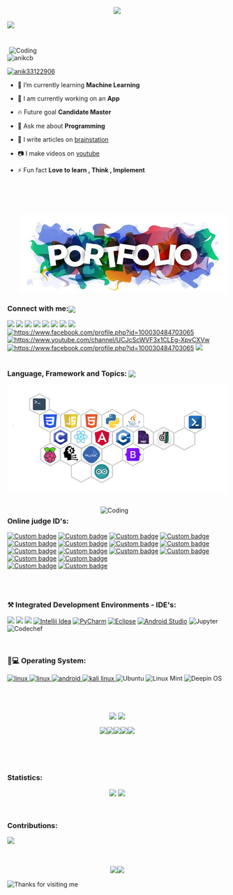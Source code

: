 

<p align="center" >
 
  <img height=150px src="https://raw.githubusercontent.com/BhuvaneshHingal/BhuvaneshHingal/master/icon/Olaf.gif" />
  
 </p>
 <img src="https://readme-typing-svg.herokuapp.com?font=Satisfy&color=5F9A80&size=40&center=true&vCenter=true&width=900&height=70&lines=Hi%2C+I'm+Anik;A+passionate+competitive+programmer;Student%2C+Bloger%2C+Web+Developer;Android+Developer%2C+Machine+Learning;Where+there+is+Code%2C+There+is+Life;I+believe%2C+It's+never+over+till+it's+over." />
  </p>
 
 
 <h1></h1>

<img align="right" width="500" src="https://www.mygo.ge/uploads/blog/1584023795.jpg" alt="Coding">

<p align="left"> <img src="https://komarev.com/ghpvc/?username=anikcb&label=Profile%20views&color=0e75b6&style=flat" alt="anikcb" /> </p>

<p align="left"> <a href="https://twitter.com/anik33122906" target="blank"><img src="https://img.shields.io/twitter/follow/anik33122906?logo=twitter&style=for-the-badge" alt="anik33122906" /></a> </p>

- 🌱 I’m currently learning **Machine Learning**
- 📱  I am currently working on an **App**
- 🔥  Future goal **Candidate Master**
- 💬 Ask me about **Programming**
- 📝 I write articles on [brainstation](https://brainstation10.blogspot.com/)
- 📷 I make videos on [youtube](https://www.youtube.com/channel/UCJcScWVF3x1CLEg-XpvCXVw)

- ⚡ Fun fact **Love to learn , Think , Implement**

</br>
</br>
<h1></h1>
<a href="https://anikcb.github.io/"> <p align="right"><img src="https://github.com/Anikcb/Anikcb/blob/main/port-1.jpg?raw=true" /></p></a>



<h3 align="left">Connect with me:<img align="center" src="https://github.com/CyberBoyAyush/CyberBoyAyush/raw/master/gifs/Handshake.gif" height="45px" style="max-width:100%;"></h3>
<p align="left">
 <a href="https://twitter.com/Anik33122906" rel="nofollow"><img src="https://camo.githubusercontent.com/3e3b867241f79e75ea7f9b23e4b8c80809368ab1ecac78e4d352f1cb49d58fad/68747470733a2f2f696d672e69636f6e73382e636f6d2f636c6f7564732f39302f3461393065322f747769747465722e706e67" data-canonical-src="https://img.icons8.com/clouds/90/4a90e2/twitter.png" style="max-width:100%;"></a>
<a href="https://instagram.com/__.anik._" rel="nofollow"><img src="https://camo.githubusercontent.com/de15448147318b59c82d106c5d072ba7de21963a3064747e9065ff01caa1cbf3/68747470733a2f2f696d672e69636f6e73382e636f6d2f636c6f7564732f39302f3461393065322f696e7374616772616d2d6e65772d2d76322e706e67" data-canonical-src="https://img.icons8.com/clouds/90/4a90e2/instagram-new--v2.png" style="max-width:100%;"></a>
<a href="https://linkedin.com/in/anik-chakraborty-b16243208" rel="nofollow"><img src="https://camo.githubusercontent.com/0ff78512f45d498526f436fb6bb7c8cc39c7a2a8a3eef8b13df9553c34b3b5e3/68747470733a2f2f696d672e69636f6e73382e636f6d2f636c6f7564732f39302f3461393065322f6c696e6b6564696e2e706e67" data-canonical-src="https://img.icons8.com/clouds/90/4a90e2/linkedin.png" style="max-width:100%;"></a>
<a href="anikchakraborty562@gmail.com"><img src="https://camo.githubusercontent.com/1d9a59c6da0107279901779c1f1a96a5aec8a0830399e05eb0aef47d9d565d53/68747470733a2f2f696d672e69636f6e73382e636f6d2f636c6f7564732f39302f3461393065322f676d61696c2e706e67" data-canonical-src="https://img.icons8.com/clouds/90/4a90e2/gmail.png" style="max-width:100%;"></a>
<a href="https://www.facebook.com/profile.php?id=100030484703065" rel="nofollow"><img src="https://camo.githubusercontent.com/1248785395376b11590e99ea35def3889d84f93beb765cee43874a4700d4c1d1/68747470733a2f2f696d672e69636f6e73382e636f6d2f636c6f7564732f39302f3030303030302f66616365626f6f6b2d6e65772e706e67" data-canonical-src="https://img.icons8.com/clouds/90/000000/facebook-new.png" style="max-width:100%;"></a>
<a href="https://app.rocketseat.com.br/me/anik-chakraborty-07956" rel="nofollow"><img src="https://camo.githubusercontent.com/9594effbc8e8434f282fe9cdc709052fd1cb01298e340ad9b89b6e91989be64a/68747470733a2f2f696d672e69636f6e73382e636f6d2f636c6f7564732f39302f3461393065322f726f636b65742e706e67" data-canonical-src="https://img.icons8.com/clouds/90/4a90e2/rocket.png" style="max-width:100%;"></a>
<a href="https://t.me/anik01010" rel="nofollow"><img src="https://camo.githubusercontent.com/a509253c13e0b0b0a4760c68cd8a4554c500fd8c71f917efb2b1c9cdd8496946/68747470733a2f2f696d672e69636f6e73382e636f6d2f636c6f7564732f39302f3030303030302f74656c656772616d2d6170702e706e67" data-canonical-src="https://img.icons8.com/clouds/90/000000/telegram-app.png" style="max-width:100%;"></a>
<a href="https://api.whatsapp.com/send?phone=01761951604" rel="nofollow"><img src="https://camo.githubusercontent.com/175e706a636868b0dfdea77549b7b337238bc54cd4bfa0286fc4afd33d13a437/68747470733a2f2f696d672e69636f6e73382e636f6d2f636c6f7564732f39302f3030303030302f77686174736170702e706e67" data-canonical-src="https://img.icons8.com/clouds/90/000000/whatsapp.png" style="max-width:100%;"></a>
<a href="https://www.youtube.com/channel/UCJcScWVF3x1CLEg-XpvCXVw" target="blank"><img src="https://i.pinimg.com/originals/d4/1c/c6/d41cc6d360aeb4d4ea3f61a6c894aaa8.png" alt="https://www.facebook.com/profile.php?id=100030484703065" height="95"/></a>
<a href="https://www.pinterest.com/anikchakraborty562/_saved/" target="blank"><img src="https://img.icons8.com/clouds/2x/pinterest.png" alt="https://www.youtube.com/channel/UCJcScWVF3x1CLEg-XpvCXVw" height="95"/></a>
<a href="https://www.quora.com/profile/Anik-Chakraborty-47" target="blank"><img src="https://img.icons8.com/clouds/2x/quora.png" alt="https://www.facebook.com/profile.php?id=100030484703065" height="95"/></a>
<a href="https://stackoverflow.com/users/16171263/anik-chakraborty?tab=profile" target="blank"><img src="https://i.pinimg.com/originals/82/c0/4f/82c04f311cbdae05b5c729b9ff6ab588.png" height="95"/></a>

 
 <br>
 <br>
 
 <h3 align="left">Language, Framework and Topics:  <img align="center" src="https://upload.wikimedia.org/wikipedia/commons/thumb/d/d6/Cat_Laptop_-_Idil_Keysan_-_Wikimedia_Giphy_stickers_2019.gif/1200px-Cat_Laptop_-_Idil_Keysan_-_Wikimedia_Giphy_stickers_2019.gif" height="59px" style="max-width:100%;"></h3>
 <img align="center" src="https://github.com/Anikcb/Anikcb/blob/main/language1.png?raw=true" />
  
</p>
</br>
<img align="right" width="290" src="https://user-images.githubusercontent.com/37551474/113611467-3a567d80-9657-11eb-862b-b07b4f105c6f.gif" alt="Coding">
<h3 align="left">Online judge ID's:</h3>
<p align="left">

 <a href="https://www.hackerearth.com/@anik27"><img alt="Custom badge" src="https://img.shields.io/badge/Hacker%20Earth-27-yellowgreen" height="30px" ></a>
    <a href="https://www.topcoder.com/members/Anikchakraborty"><img alt="Custom badge" src="https://img.shields.io/badge/Top%20Coder-10-blue" height="30px" ></a>
    <a href="https://www.urionlinejudge.com.br/judge/en/profile/251274"><img alt="Custom badge" src="https://img.shields.io/badge/URI-47-lightgrey" height="30px" ></a>
    <a href="https://leetcode.com/Dark_Rider_00/"><img alt="Custom badge" src="https://img.shields.io/badge/LeetCode-10-red" height="30px" ></a>
 <a href="https://codeforces.com/profile/_Dark_Rider_"><img alt="Custom badge" src="https://img.shields.io/badge/Codeforces-1755-blue" height="30px" ></a>
 <a href="https://onlinejudge.org/index.php?option=com_onlinejudge&Itemid=15"><img alt="Custom badge" src="https://img.shields.io/badge/UVA-164-blue" height="30px" ></a>
    <a href="https://toph.co/u/ihavedone"><img alt="Custom badge" src="https://img.shields.io/badge/Toph-125-yellow" height="30px" ></a>
    <a href="https://www.e-olymp.com/en/users/DarkRider"><img alt="Custom badge" src="https://img.shields.io/badge/e--olymp-11-red" height="30px" ></a>
    <a href="https://cses.fi/user/8366"><img alt="Custom badge" src="https://img.shields.io/badge/CSES-4-blue" height="30px" ></a>
    <a href="https://lightoj.com/user/anikchakrabo_"><img alt="Custom badge" src="https://img.shields.io/badge/LightOj-64-brightgreen" height="30px" ></a>
    <a href="https://www.spoj.com/myaccount/"><img alt="Custom badge" src="https://img.shields.io/badge/SPOJ-77-red" height="30px" ></a>
    <a href="https://www.codechef.com/users/anik121"><img alt="Custom badge" src="https://img.shields.io/badge/CodeChef-54-orange" height="30px" ></a>
    <a href="https://projecteuler.net/progress"><img alt="Custom badge" src="https://img.shields.io/badge/Project%20Euler-18-yellow" height="30px" ></a>
    <a href="https://www.hackerrank.com/anikchakraborty4"><img alt="Custom badge" src="https://img.shields.io/badge/HackerRank-40-yellowgreen" height="30px" ></a>
 <br>
    <a href="http://www.devskill.com/MyAccount/Profile"><img alt="Custom badge" src="https://img.shields.io/badge/Dev%20Skill-34-green" height="30px" ></a>
    <a href="https://acm.timus.ru/problemset.aspx"><img alt="Custom badge" src="https://img.shields.io/badge/Timus-5-lightgrey" height="30px" ></a>
</p>

</br>



 </br>
 <h3 align="left">⚒  Integrated Development Environments - IDE's:</h3>
<p align="left">
 <img src="https://img.shields.io/badge/sublime_text-%23575757.svg?&style=for-the-badge&logo=sublime-text&logoColor=important">
 <img src="https://img.shields.io/badge/Visual_Studio_Code-0078D4?style=for-the-badge&logo=visual%20studio%20code&logoColor=white">
 <img src="https://img.shields.io/badge/Xampp-F37623?style=for-the-badge&logo=xampp&logoColor=white">
<a href="https://www.jetbrains.com/idea/" rel="nofollow"><img src="https://camo.githubusercontent.com/ca35911d1944e2b62415b6b84040fccc403aaacf064b95e5d0cd93790b34e4a8/68747470733a2f2f696d672e736869656c64732e696f2f62616467652f2d496e74656c6c694a5f494445412d3362326535613f7374796c653d666f722d7468652d6261646765266c6f676f3d496e74656c6c694a2d49444541266c6f676f436f6c6f723d7768697465" alt="Intellij Idea" title="Intellij Idea" data-canonical-src="https://img.shields.io/badge/-IntelliJ_IDEA-3b2e5a?style=for-the-badge&amp;logo=IntelliJ-IDEA&amp;logoColor=white" style="max-width:100%;"></a>
<a href="https://www.jetbrains.com/pycharm/" rel="nofollow"><img src="https://camo.githubusercontent.com/839a79743e6b84a7c9134f089b2961948df3e252709cb962fb20335d5b430748/68747470733a2f2f696d672e736869656c64732e696f2f62616467652f2d5079436861726d2d3030336632633f7374796c653d666f722d7468652d6261646765266c6f676f3d5079436861726d266c6f676f436f6c6f723d7768697465" alt="PyCharm" title="PyCharm" data-canonical-src="https://img.shields.io/badge/-PyCharm-003f2c?style=for-the-badge&amp;logo=PyCharm&amp;logoColor=white" style="max-width:100%;"></a>
<a href="https://www.eclipse.org/ide/" rel="nofollow"><img src="https://camo.githubusercontent.com/e94c506671e04a00c96f348821d212086714dbffcc98cb17fead097355017543/68747470733a2f2f696d672e736869656c64732e696f2f62616467652f2d45636c697073652d3362326535613f7374796c653d666f722d7468652d6261646765266c6f676f3d45636c69707365266c6f676f436f6c6f723d7768697465" alt="Eclipse" title="Eclipse" data-canonical-src="https://img.shields.io/badge/-Eclipse-3b2e5a?style=for-the-badge&amp;logo=Eclipse&amp;logoColor=white" style="max-width:100%;"></a>
<a href="https://developer.android.com/studio" rel="nofollow"><img src="https://camo.githubusercontent.com/25f6b994eeba28f58dcae846041938cb960cfa131e084b02cd30c2ea2df827c6/68747470733a2f2f696d672e736869656c64732e696f2f62616467652f416e64726f696425323053747564696f2d3030383646383f7374796c653d666f722d7468652d6261646765266c6f676f3d616e64726f69642d73747564696f266c6f676f436f6c6f723d7768697465" alt="Android Studio" title="Android Studio" data-canonical-src="https://img.shields.io/badge/Android%20Studio-0086F8?style=for-the-badge&amp;logo=android-studio&amp;logoColor=white" style="max-width:100%;"></a>
<img src="https://img.shields.io/badge/Jupyter-Notebook-orange?style=for-the-badge&logo=Jupyter" alt="Jupyter" title="Jupyter" data-canonical-src="https://img.shields.io/badge/Android%20Studio-0086F8?style=for-the-badge&amp;logo=android-studio&amp;logoColor=white" style="max-width:100%;">
<img src="https://img.shields.io/badge/-CodeChef-5B4638?style=for-the-badge&logo=CodeChef&logoColor=white" alt="Codechef" title="codechef" data-canonical-src="https://img.shields.io/badge/Android%20Studio-0086F8?style=for-the-badge&amp;logo=android-studio&amp;logoColor=white" style="max-width:100%;">


</p>

</br>
<h3 align="left">📱💻 Operating System:</h3>
<p align="left">

<a href="https://www.microsoft.com/en-us/windows" target="_blank"> <img src="https://img.shields.io/badge/Windows-0078D6?style=for-the-badge&logo=windows&logoColor=white" alt="linux" /> </a>
<a href="https://www.linux.org/" target="_blank"> <img src="https://img.shields.io/badge/Linux-FCC624?style=for-the-badge&logo=linux&logoColor=black" alt="linux" /> </a> 
<a href="https://developer.android.com" target="_blank"> <img src="https://img.shields.io/badge/Android-3DDC84?style=for-the-badge&logo=android&logoColor=white" alt="android" /> </a>
 <a href="https://www.kali.org/" target="_blank"> <img src="https://img.shields.io/badge/Kali_Linux-557C94?style=for-the-badge&logo=kali-linux&logoColor=white" alt="kali linux" /> </a>
<img src="https://img.shields.io/badge/Ubuntu-E95420?style=for-the-badge&logo=ubuntu&logoColor=white" alt="Ubuntu" />
<img src="https://img.shields.io/badge/Linux_Mint-87CF3E?style=for-the-badge&logo=linux-mint&logoColor=white" alt="Linux Mint" />
<img src="https://img.shields.io/badge/Deepin-007CFF?style=for-the-badge&logo=deepin&logoColor=white" alt="Deepin OS" />

</p>
</br>
<h1></h1>

<p align="center">
  <img height=230px src="https://i.pinimg.com/564x/28/f2/76/28f2765e35060ace8830174479e60976.jpg" /> 
 <img height=200px src=https://github-readme-stats.vercel.app/api/top-langs/?username=anikcb&hide_title=true&hide_border=true&layout=compact&langs_count=10&theme=tokyonight>
</P>
<p align="center">
 <a target="_blank" rel="noopener noreferrer" href="https://camo.githubusercontent.com/ece04e9e6d8e7370a88024f41d544915e01ce71b5457326c08349cc282ccf2d4/68747470733a2f2f6d65646961332e67697068792e636f6d2f6d656469612f6c6e377a32655772696951416c6c6656636e2f323030772e77656270"><img src="https://camo.githubusercontent.com/ece04e9e6d8e7370a88024f41d544915e01ce71b5457326c08349cc282ccf2d4/68747470733a2f2f6d65646961332e67697068792e636f6d2f6d656469612f6c6e377a32655772696951416c6c6656636e2f323030772e77656270" width="100" data-canonical-src="https://media3.giphy.com/media/ln7z2eWriiQAllfVcn/200w.webp" style="max-width:100%;"></a><a target="_blank" rel="noopener noreferrer" href="https://camo.githubusercontent.com/a3ccfae79c559d3ff0c7ece89882c93bf278d01f0d2a1d908e19497630dca49d/68747470733a2f2f692e67697068792e636f6d2f6d656469612f4c4d7439363338644f38646674416a74636f2f3230302e77656270"><img src="https://camo.githubusercontent.com/a3ccfae79c559d3ff0c7ece89882c93bf278d01f0d2a1d908e19497630dca49d/68747470733a2f2f692e67697068792e636f6d2f6d656469612f4c4d7439363338644f38646674416a74636f2f3230302e77656270" width="100" data-canonical-src="https://i.giphy.com/media/LMt9638dO8dftAjtco/200.webp" style="max-width:100%;"></a><a target="_blank" rel="noopener noreferrer" href="https://camo.githubusercontent.com/cda2bff49eb0cd388393e08dd91cc3cf461f095e387d3fdcb8648ab0418010aa/68747470733a2f2f692e67697068792e636f6d2f6d656469612f654e41736a4f353574506267616f72376d612f323030772e77656270"><img src="https://camo.githubusercontent.com/cda2bff49eb0cd388393e08dd91cc3cf461f095e387d3fdcb8648ab0418010aa/68747470733a2f2f692e67697068792e636f6d2f6d656469612f654e41736a4f353574506267616f72376d612f323030772e77656270" width="100" data-canonical-src="https://i.giphy.com/media/eNAsjO55tPbgaor7ma/200w.webp" style="max-width:100%;"></a><a target="_blank" rel="noopener noreferrer" href="https://camo.githubusercontent.com/0cad3f969b0946abd0e5f16e9ed1ff78a2495a40c2bb5c6414aefd4be76505aa/68747470733a2f2f692e67697068792e636f6d2f6d656469612f4b7a4a6b7a6a676766474e355079366e6b542f3230302e77656270"><img src="https://camo.githubusercontent.com/0cad3f969b0946abd0e5f16e9ed1ff78a2495a40c2bb5c6414aefd4be76505aa/68747470733a2f2f692e67697068792e636f6d2f6d656469612f4b7a4a6b7a6a676766474e355079366e6b542f3230302e77656270" width="100" data-canonical-src="https://i.giphy.com/media/KzJkzjggfGN5Py6nkT/200.webp" style="max-width:100%;"></a><a target="_blank" rel="noopener noreferrer" href="https://camo.githubusercontent.com/4d67389739aa53e876a878719fa61eeebea468ae0be6af71903fa8c4c9b72018/68747470733a2f2f692e67697068792e636f6d2f6d656469612f49647941514a564e326b56504e55726f6a4d2f3230302e77656270"><img src="https://camo.githubusercontent.com/4d67389739aa53e876a878719fa61eeebea468ae0be6af71903fa8c4c9b72018/68747470733a2f2f692e67697068792e636f6d2f6d656469612f49647941514a564e326b56504e55726f6a4d2f3230302e77656270" width="100" data-canonical-src="https://i.giphy.com/media/IdyAQJVN2kVPNUrojM/200.webp" style="max-width:100%;"></a><br><br>
 </p>
<br>

<h1></h1>

<h3 align="left">Statistics: </h3>
<p align="center">
  <img width="48%" src="https://github-readme-stats.vercel.app/api?username=anikcb&show_icons=true&theme=tokyonight" />
  <img width="48%" src="https://github-readme-streak-stats.herokuapp.com/?user=anikcb&theme=tokyonight" />
 
</p>
<br>

<h3 align="left">Contributions: </h3>
<img src="https://activity-graph.herokuapp.com/graph?username=Anikcb&amp;theme=react-dark&amp;hide_border=true&amp;area=true" style="max-width:100%;">



<p align="center">
<br><br>
  <a target="_blank" rel="noopener noreferrer" href="https://camo.githubusercontent.com/9e342bd35a241b71d3e030508048a7afcd2152475a3def94e59473ea67d68ca8/68747470733a2f2f6c6974746c652e6b796c6572636f6e7761792e636f6d2f696d616765732f676f6c616e672d776861742e676966"><img src="https://camo.githubusercontent.com/9e342bd35a241b71d3e030508048a7afcd2152475a3def94e59473ea67d68ca8/68747470733a2f2f6c6974746c652e6b796c6572636f6e7761792e636f6d2f696d616765732f676f6c616e672d776861742e676966" width="300" data-canonical-src="https://little.kylerconway.com/images/golang-what.gif" style="max-width:100%;"></a><a target="_blank" rel="noopener noreferrer" href="https://camo.githubusercontent.com/c1c93f9eb67d41cd3ab567824405631bbec58b7d9ea37496a485cb3b3a71d5a2/68747470733a2f2f696e74726f2e727573746272696467652e636f6d2f696d672f6665727269732e676966"><img src="https://camo.githubusercontent.com/c1c93f9eb67d41cd3ab567824405631bbec58b7d9ea37496a485cb3b3a71d5a2/68747470733a2f2f696e74726f2e727573746272696467652e636f6d2f696d672f6665727269732e676966" width="300" data-canonical-src="https://intro.rustbridge.com/img/ferris.gif" style="max-width:100%;"></a>
</p>

<img height="120" alt="Thanks for visiting me" width="100%" src="https://raw.githubusercontent.com/BrunnerLivio/brunnerlivio/master/images/marquee.svg" style="max-width:100%;">

